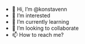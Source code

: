 - 👋 Hi, I’m @konstavenn
- 👀 I’m interested
- 🌱 I’m currently learning
- 💞️ I’m looking to collaborate
- 📫 How to reach me?

<!---
konstavenn/konstavenn is a ✨ special ✨ repository because its `README.md` (this file) appears on your GitHub profile.
You can click the Preview link to take a look at your changes.
--->
